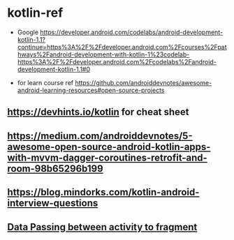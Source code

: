 # kotlin-ref
* Google https://developer.android.com/codelabs/android-development-kotlin-1.1?continue=https%3A%2F%2Fdeveloper.android.com%2Fcourses%2Fpathways%2Fandroid-development-with-kotlin-1%23codelab-https%3A%2F%2Fdeveloper.android.com%2Fcodelabs%2Fandroid-development-kotlin-1.1#0

* for learn course ref https://github.com/androiddevnotes/awesome-android-learning-resources#open-source-projects
## https://devhints.io/kotlin for cheat sheet
## https://medium.com/androiddevnotes/5-awesome-open-source-android-kotlin-apps-with-mvvm-dagger-coroutines-retrofit-and-room-98b65296b199
## https://blog.mindorks.com/kotlin-android-interview-questions
## [Data Passing between activity to fragment ](https://johncodeos.com/how-to-pass-data-between-fragments-in-android-using-kotlin)

